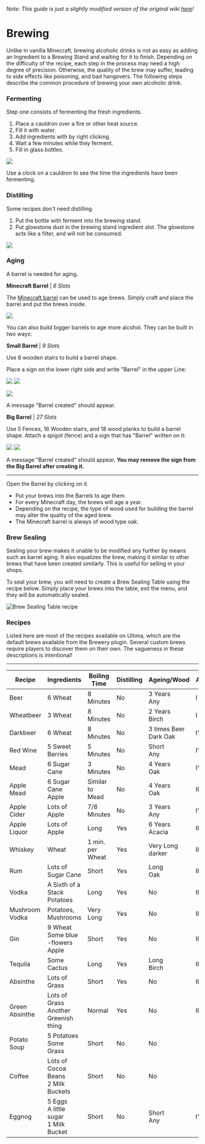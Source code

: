 *Note: This guide is just a slightly modified version of the original wiki [here](https://github.com/DieReicheErethons/Brewery/wiki/Usage)!*

# Brewing

Unlike in vanilla Minecraft, brewing alcoholic drinks is not as easy as adding an Ingredient to a Brewing Stand and waiting for it to finish. Depending on the difficulty of the recipe, each step in the process may need a high degree of precision. Otherwise, the quality of the brew may suffer, leading to side effects like poisoning, and bad hangovers. The following steps describe the common procedure of brewing your own alcoholic drink.

### Fermenting

Step one consists of fermenting the fresh ingredients.

1. Place a cauldron over a fire or other heat source.
2. Fill it with water.
3. Add ingredients with by right clicking.
4. Wait a few minutes while they ferment.
5. Fill in glass bottles.

![](http://i.imgur.com/1Dcln19.png)

Use a clock on a cauldron to see the time the ingredients have been fermenting.

### Distilling
Some recipes don't need distilling.
1. Put the bottle with ferment into the brewing stand.
2. Put glowstone dust in the brewing stand ingredient slot. The glowstone acts like a filter, and will not be consumed.

![](http://i.imgur.com/RJKV9Xs.png)

### Aging

A barrel is needed for aging. 

**Minecraft Barrel** | _6 Slots_

The [Minecraft barrel](https://minecraft.gamepedia.com/Barrel) can be used to age brews.
Simply craft and place the barrel and put the brews inside.

![](https://gamepedia.cursecdn.com/minecraft_de_gamepedia/thumb/3/33/Fass.png/150px-Fass.png?version=ed8bc982279530ea46dac7b932ec1b86)

You can also build bigger barrels to age more alcohol. They can be built in two ways:

**Small Barrel** | _9 Slots_

Use 8 wooden stairs to build a barrel shape.

Place a sign on the lower right side and write "Barrel" in the upper Line:

![](https://imgur.com/Mspl5n6.png) ![](https://imgur.com/BkNsi54.png)

![](http://i.imgur.com/uIpCfxA.png)

A message "Barrel created" should appear.


**Big Barrel** | _27 Slots_

Use 5 Fences, 16 Wooden stairs, and 18 wood planks to build a barrel shape.
Attach a spigot (fence) and a sign that has "Barrel" written on it:

![](https://imgur.com/FOr7lN5.png) ![](https://imgur.com/k3h4qj0.png)

A message "Barrel created" should appear. **You may remove the sign from the Big Barrel after creating it.**

------

Open the Barrel by clicking on it.

* Put your brews into the Barrels to age them.  
* For every Minecraft day, the brews will age a year.  
* Depending on the recipe, the type of wood used for building the barrel may alter the quality of the aged brew.
* The Minecraft barrel is always of wood type oak.

### Brew Sealing

Sealing your brew makes it unable to be modified any further by means such as barrel aging. It also equalizes the brew, making it similar to other brews that have been created similarly. This is useful for selling in your shops.

To seal your brew, you will need to create a Brew Sealing Table using the recipe below. Simply place your brews into the table, exit the menu, and they will be automatically sealed. 

![Brew Sealing Table recipe](https://zebradrive.de/index.php/s/aJXpWPjZAWnAvVE/download)

### Recipes

Listed here are most of the recipes available on Ultima, which are the default brews available from the Brewery plugin. Several custom brews require players to discover them on their own. The vagueness in these descriptions is intentional!

***


| Recipe       | Ingredients                | Boiling Time | Distilling | Ageing/Wood | Alc | Effects |
|-------------|-------------|-----|-----|-----|-----|---|
| Beer         | 6 Wheat                    | 8 Minutes       | No  | 3 Years<br>Any         | I    |    |
| Wheatbeer    | 3 Wheat                    | 8 Minutes       | No  | 2 Years<br>Birch       | I    |    |
| Darkbeer     | 6 Wheat                    | 8 Minutes       | No  | 3 times Beer<br>Dark Oak | I'   |    |
| Red Wine     | 5 Sweet Berries            | 5 Minutes       | No  | Short<br>Any       | I'   |    |
| Mead         | 6 Sugar Cane               | 3 Minutes       | No  | 4 Years<br>Oak         | I'   |    |
| Apple Mead   | 6 Sugar Cane<br>Apple      | Similar to Mead | No  | 4 Years<br>Oak         | II   | +  |
| Apple Cider  | Lots of Apple              | 7/8 Minutes     | No  | 3 Years<br>Any         | I'   |    |
| Apple Liquor | Lots of Apple              | Long            | Yes | 6 Years<br>Acacia      | II'  |    |
| Whiskey      | Wheat                      | 1 min. per Wheat | Yes | Very Long<br>darker   | III' |    |
| Rum          | Lots of Sugar Cane         | Short           | Yes | Long<br>Oak            | IIII | +  |
| Vodka        | A Sixth of a Stack Potatoes | Long           | Yes | No                     | III  | -  |
| Mushroom Vodka | Potatoes, Mushrooms      | Very Long       | Yes | No                     | II' | +- |
| Gin          | 9 Wheat<br>Some blue -flowers<br>Apple | Short | Yes | No                    | III  |    |
| Tequila      | Some Cactus                | Long            | Yes | Long<br>Birch          | III  |    |
| Absinthe     | Lots of Grass              | Short           | Yes | No                   | IIIII' | -  |
| Green Absinthe | Lots of Grass<br>Another Greenish thing | Normal | Yes | No             | IIIIII | +- |
| Potato Soup  | 5 Potatoes<br>Some Grass   | Short           | No  | No                     |      | +  |
| Coffee       | Lots of Cocoa Beans<br>2 Milk Buckets | Short | No | No                     |      | ++ |
| Eggnog      | 5 Eggs<br>A little sugar<br>1 Milk Bucket | Short | No | Short<br>Any          | I'   |    |
